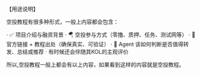 【用途说明】

空投教程有很多种形式，一般上内容都会包含：

· ✅ 项目介绍与融资背景
· 🪂 空投参与方式（零撸、质押、任务、测试网等）
· 🔗 官方链接 + 教程出处（确保真实、可验证）
· 🤖 Agent 该如何判断是否值得转发、总结或推荐
· 有时候还会伴随其KOL的主观评价

所以,空投教程一般上都会有以上内容，如果看到这样的内容就是空投教程。
